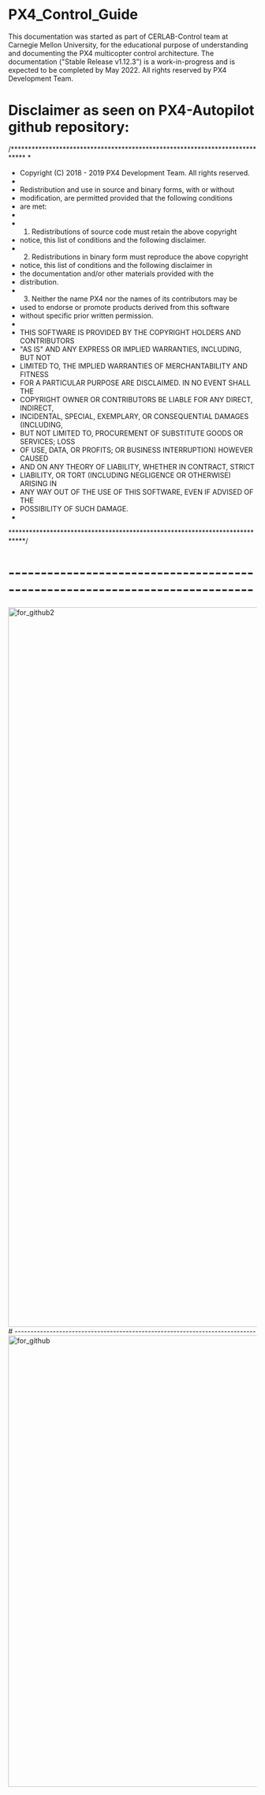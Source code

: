 # PX4_Control_Guide
This documentation was started as part of CERLAB-Control team at Carnegie Mellon University, for the educational purpose of understanding and documenting the PX4 multicopter control architecture. The documentation ("Stable Release v1.12.3") is a work-in-progress and is expected to be completed by May 2022. All rights reserved by PX4 Development Team. 
# Disclaimer as seen on PX4-Autopilot github repository:
/****************************************************************************
 *
 *   Copyright (C) 2018 - 2019 PX4 Development Team. All rights reserved.
 *
 * Redistribution and use in source and binary forms, with or without
 * modification, are permitted provided that the following conditions
 * are met:
 *
 * 1. Redistributions of source code must retain the above copyright
 *    notice, this list of conditions and the following disclaimer.
 * 2. Redistributions in binary form must reproduce the above copyright
 *    notice, this list of conditions and the following disclaimer in
 *    the documentation and/or other materials provided with the
 *    distribution.
 * 3. Neither the name PX4 nor the names of its contributors may be
 *    used to endorse or promote products derived from this software
 *    without specific prior written permission.
 *
 * THIS SOFTWARE IS PROVIDED BY THE COPYRIGHT HOLDERS AND CONTRIBUTORS
 * "AS IS" AND ANY EXPRESS OR IMPLIED WARRANTIES, INCLUDING, BUT NOT
 * LIMITED TO, THE IMPLIED WARRANTIES OF MERCHANTABILITY AND FITNESS
 * FOR A PARTICULAR PURPOSE ARE DISCLAIMED. IN NO EVENT SHALL THE
 * COPYRIGHT OWNER OR CONTRIBUTORS BE LIABLE FOR ANY DIRECT, INDIRECT,
 * INCIDENTAL, SPECIAL, EXEMPLARY, OR CONSEQUENTIAL DAMAGES (INCLUDING,
 * BUT NOT LIMITED TO, PROCUREMENT OF SUBSTITUTE GOODS OR SERVICES; LOSS
 * OF USE, DATA, OR PROFITS; OR BUSINESS INTERRUPTION) HOWEVER CAUSED
 * AND ON ANY THEORY OF LIABILITY, WHETHER IN CONTRACT, STRICT
 * LIABILITY, OR TORT (INCLUDING NEGLIGENCE OR OTHERWISE) ARISING IN
 * ANY WAY OUT OF THE USE OF THIS SOFTWARE, EVEN IF ADVISED OF THE
 * POSSIBILITY OF SUCH DAMAGE.
 *
 ****************************************************************************/
 
 # ----------------------------------------------------------------------------
 <img width="1457" alt="for_github2" src="https://user-images.githubusercontent.com/73812796/158051219-385dc9b2-8f55-42d9-83af-f53f0362f4b6.PNG">
 # ----------------------------------------------------------------------------
 <img width="914" alt="for_github" src="https://user-images.githubusercontent.com/73812796/158051174-1acb7b42-85d8-4aa4-b245-7b662b0c5d72.PNG">

